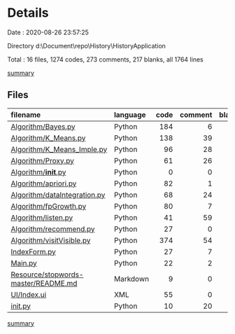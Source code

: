 # Details

Date : 2020-08-26 23:57:25

Directory d:\Document\repo\History\HistoryApplication

Total : 16 files,  1274 codes, 273 comments, 217 blanks, all 1764 lines

[summary](results.md)

## Files
| filename | language | code | comment | blank | total |
| :--- | :--- | ---: | ---: | ---: | ---: |
| [Algorithm/Bayes.py](/Algorithm/Bayes.py) | Python | 184 | 6 | 11 | 201 |
| [Algorithm/K_Means.py](/Algorithm/K_Means.py) | Python | 138 | 39 | 28 | 205 |
| [Algorithm/K_Means_Imple.py](/Algorithm/K_Means_Imple.py) | Python | 96 | 28 | 17 | 141 |
| [Algorithm/Proxy.py](/Algorithm/Proxy.py) | Python | 61 | 26 | 13 | 100 |
| [Algorithm/__init__.py](/Algorithm/__init__.py) | Python | 0 | 0 | 1 | 1 |
| [Algorithm/apriori.py](/Algorithm/apriori.py) | Python | 82 | 1 | 11 | 94 |
| [Algorithm/dataIntegration.py](/Algorithm/dataIntegration.py) | Python | 68 | 24 | 11 | 103 |
| [Algorithm/fpGrowth.py](/Algorithm/fpGrowth.py) | Python | 80 | 7 | 17 | 104 |
| [Algorithm/listen.py](/Algorithm/listen.py) | Python | 41 | 59 | 15 | 115 |
| [Algorithm/recommend.py](/Algorithm/recommend.py) | Python | 27 | 0 | 5 | 32 |
| [Algorithm/visitVisible.py](/Algorithm/visitVisible.py) | Python | 374 | 54 | 61 | 489 |
| [IndexForm.py](/IndexForm.py) | Python | 27 | 7 | 8 | 42 |
| [Main.py](/Main.py) | Python | 22 | 2 | 9 | 33 |
| [Resource/stopwords-master/README.md](/Resource/stopwords-master/README.md) | Markdown | 9 | 0 | 5 | 14 |
| [UI/Index.ui](/UI/Index.ui) | XML | 55 | 0 | 1 | 56 |
| [init.py](/init.py) | Python | 10 | 20 | 4 | 34 |

[summary](results.md)